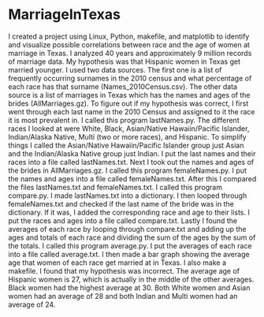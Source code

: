 # MarriageInTexas
I created a project using Linux, Python, makefile, and matplotlib to identify and visualize possible correlations between race and the age of women at marriage in Texas. I analyzed 40 years and approximately 9 million records of marriage data.
My hypothesis was that Hispanic women in Texas get married younger. I used two data sources. The first one is a list of frequently occurring surnames in the 2010 census and what percentage of each race has that surname (Names_2010Census.csv). The other data source is a list of marriages in Texas which has the names and ages of the brides (AllMarriages.gz). 
To figure out if my hypothesis was correct, I first went through each last name in the 2010 Census and assigned to it the race it is most prevalent in. I called this program lastNames.py. The different races I looked at were White, Black, Asian/Native Hawaiin/Pacific Islander, Indian/Alaska Native, Multi (two or more races), and Hispanic. To simplify things I called the Asian/Native Hawaiin/Pacific Islander group just Asian and the Indian/Alaska Native group just Indian. I put the last names and their races into a file called lastNames.txt. 
Next I took out the names and ages of the brides in AllMarriages.gz. I called this program femaleNames.py. I put the names and ages into a file called femaleNames.txt. 
After this I compared the files lastNames.txt and femaleNames.txt. I called this program compare.py. I made lastNames.txt into a dictionary. I then looped through femaleNames.txt and checked if the last name of the bride was in the dictionary. If it was, I added the corresponding race and age to their lists. I put the races and ages into a file called compare.txt. 
Lastly I found the averages of each race by looping through compare.txt and adding up the ages and totals of each race and dividing the sum of the ages by the sum of the totals. I called this program average.py. I put the averages of each race into a file called average.txt.
I then made a bar graph showing the average age that women of each race get married at in Texas. I also make a makefile.
I found that my hypothesis was incorrect. The average age of Hispanic women is 27, which is actually in the middle of the other averages. Black women had the highest average at 30. Both White women and Asian women had an average of 28 and both Indian and Multi women had an average of 24. 
